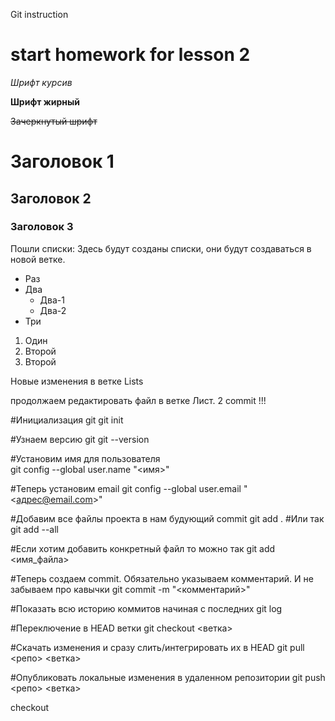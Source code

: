 Git instruction

# start homework for lesson 2

*Шрифт курсив*

**Шрифт жирный**

~~Зачеркнутый шрифт~~

# Заголовок 1

## Заголовок 2

### Заголовок 3

Пошли списки:
 Здесь будут созданы списки, они будут создаваться в новой ветке.
 * Раз
* Два
    * Два-1
    * Два-2
* Три
 1. Один
 2. Второй
 3. Второй 

Новые изменения в ветке Lists
 
продолжаем редактировать файл в ветке Лист. 2 commit !!!

#Инициализация git
    git init 

#Узнаем версию git 
    git --version

#Установим имя для пользователя  
    git config --global user.name "<имя>"

#Теперь установим email
    git config --global user.email "<адрес@email.com>"

#Добавим все файлы проекта в нам будующий commit
    git add .
#Или так
    git add --all

#Если хотим добавить конкретный файл то можно так
    git add <имя_файла> 

#Теперь создаем commit. Обязательно указываем комментарий. И не забываем про кавычки
    git commit -m "<комментарий>"

#Показать всю историю коммитов начиная с последних
    git log

#Переключение в HEAD ветки
    git checkout <ветка>

#Скачать изменения и сразу слить/интегрировать их в HEAD
    git pull <репо> <ветка>
    
#Опубликовать локальные изменения в удаленном репозитории
    git push <репо> <ветка>

checkout

